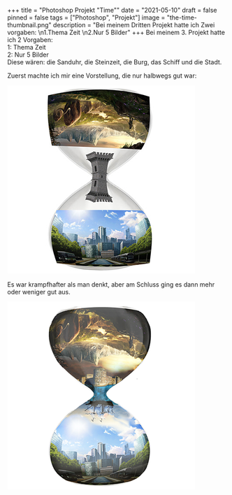 +++
title = "Photoshop Projekt \"Time\""
date = "2021-05-10"
draft = false
pinned = false
tags = ["Photoshop", "Projekt"]
image = "the-time-thumbnail.png"
description = "Bei meinem Dritten Projekt hatte ich Zwei vorgaben: \n1.Thema Zeit \n2.Nur 5 Bilder"
+++
Bei meinem 3. Projekt hatte ich 2 Vorgaben: \
1: Thema Zeit \
2: Nur 5 Bilder\
Diese wären: die Sanduhr, die Steinzeit, die Burg, das Schiff und die Stadt.

Zuerst machte ich mir eine Vorstellung, die nur halbwegs gut war:

![Raw Version](the-time-raw-blog.jpg)

Es war krampfhafter als man denkt, aber am Schluss ging es dann mehr oder weniger gut aus.

![Finales Design](the-time-blog.png)